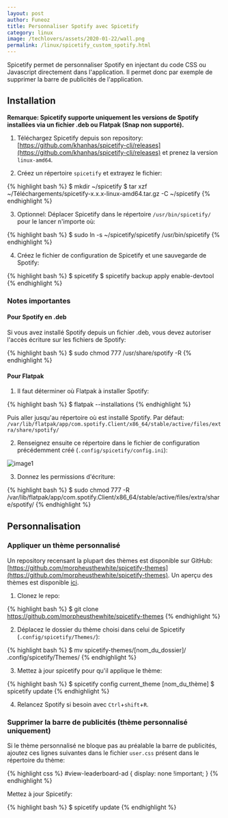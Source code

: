 ```yaml
---
layout: post
author: Funeoz
title: Personnaliser Spotify avec Spicetify
category: linux
image: /techlovers/assets/2020-01-22/wall.png
permalink: /linux/spicetify_custom_spotify.html
---
```


Spicetify permet de personnaliser Spotify en injectant du code CSS ou Javascript directement dans l'application. Il permet donc par exemple de supprimer la barre de publicités de l'application. 

## Installation 

**Remarque: Spicetify supporte uniquement les versions de Spotify installées via un fichier .deb ou Flatpak (Snap non supporté).**

1) Téléchargez Spicetify depuis son repository: [https://github.com/khanhas/spicetify-cli/releases](https://github.com/khanhas/spicetify-cli/releases)
et prenez la version ```linux-amd64```.

2) Créez un répertoire ```spicetify``` et extrayez le fichier:

{% highlight bash %}
$ mkdir ~/spicetify
$ tar xzf ~/Téléchargements/spicetify-x.x.x-linux-amd64.tar.gz -C ~/spicetify
{% endhighlight %}

3) Optionnel: Déplacer Spicetify dans le répertoire ```/usr/bin/spicetify/``` pour le lancer n'importe où:

{% highlight bash %}
$ sudo ln -s ~/spicetify/spicetify /usr/bin/spicetify
{% endhighlight %}

4) Créez le fichier de configuration de Spicetify et une sauvegarde de Spotify:

{% highlight bash %}
$ spicetify
$ spicetify backup apply enable-devtool
{% endhighlight %}

### Notes importantes 

#### Pour Spotify en .deb

Si vous avez installé Spotify depuis un fichier .deb, vous devez autoriser l'accès écriture sur les fichiers de Spotify: 

{% highlight bash %}
$ sudo chmod 777 /usr/share/spotify -R
{% endhighlight %}

#### Pour Flatpak

1) Il faut déterminer où Flatpak à installer Spotify:

{% highlight bash %}
$ flatpak --installations 
{% endhighlight %}

Puis aller jusqu'au répertoire où est installé Spotify. Par défaut: ```/var/lib/flatpak/app/com.spotify.Client/x86_64/stable/active/files/extra/share/spotify/```

2) Renseignez ensuite ce répertoire dans le fichier de configuration précédemment créé (```.config/spicetify/config.ini```):

![image1](/techlovers/assets/2020-01-22/image1spicetify.png)

3) Donnez les permissions d'écriture: 

{% highlight bash %}
$ sudo chmod 777 -R /var/lib/flatpak/app/com.spotify.Client/x86_64/stable/active/files/extra/share/spotify/
{% endhighlight %}

## Personnalisation 

### Appliquer un thème personnalisé

Un repository recensant la plupart des thèmes est disponible sur GitHub: [https://github.com/morpheusthewhite/spicetify-themes](https://github.com/morpheusthewhite/spicetify-themes). Un aperçu des thèmes est disponible [ici](https://github.com/morpheusthewhite/spicetify-themes/wiki/Themes-preview).

1) Clonez le repo:

{% highlight bash %}
$ git clone https://github.com/morpheusthewhite/spicetify-themes
{% endhighlight %}

2) Déplacez le dossier du thème choisi dans celui de Spicetify (```.config/spicetify/Themes/```):

{% highlight bash %}
$ mv spicetify-themes/[nom_du_dossier]/ .config/spicetify/Themes/
{% endhighlight %}

3) Mettez à jour spicetify pour qu'il applique le thème:

{% highlight bash %}
$ spicetify config current_theme [nom_du_thème]
$ spicetify update
{% endhighlight %}

4) Relancez Spotify si besoin avec ```Ctrl```+```shift```+```R```.

### Supprimer la barre de publicités (thème personnalisé uniquement)

Si le thème personnalisé ne bloque pas au préalable la barre de publicités, ajoutez ces lignes suivantes dans le fichier  ```user.css``` présent dans le répertoire du thème:

{% highlight css %}
#view-leaderboard-ad {
    display: none !important;
}
{% endhighlight %}

Mettez à jour Spicetify: 

{% highlight bash %}
$ spicetify update
{% endhighlight %}